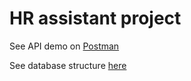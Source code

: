 # HR assistant project

See API demo on [Postman](https://app.getpostman.com/join-team?invite_code=b155b102b55a7df4bacb2f792f7927f4&target_code=b4fa2d2c3ae286b76c62cedc549ac7a5)

See database structure [here](https://dbdiagram.io/d/62acff7d9921fe2a962f4223)